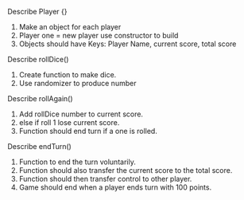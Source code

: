 Describe Player {}
1. Make an object for each player
2. Player one = new player use constructor to build
3. Objects should have Keys: Player Name, current score, total score

Describe rollDice()
1. Create function to make dice.
2. Use randomizer to produce number

Describe rollAgain()
1. Add rollDice number to current score. 
2. else if roll 1 lose current score.
3. Function should end turn if a one is rolled.

Describe endTurn()
1. Function to end the turn voluntarily.
2. Function should also transfer the current score to the total score.
3. Function should then transfer control to other player.
4. Game should end when a player ends turn with 100 points.